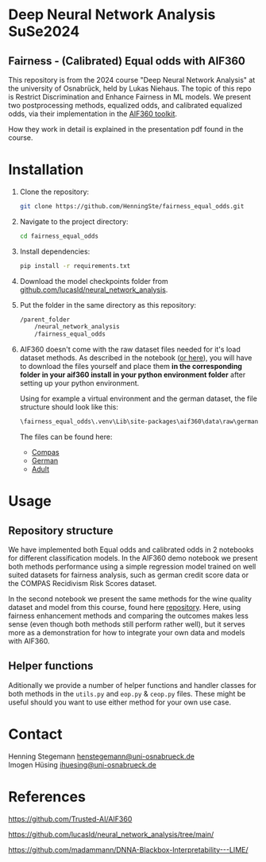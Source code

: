 # Deep Neural Network Analysis SuSe2024
## Fairness - (Calibrated) Equal odds with AIF360
This repository is from the 2024 course "Deep Neural Network Analysis" at the university of Osnabrück, held by Lukas Niehaus.
The topic of this repo is Restrict Discrimination and Enhance Fairness in ML models.
We present two postprocessing methods, equalized odds, and calibrated equalized odds, via their implementation in the [AIF360 toolkit](https://github.com/Trusted-AI/AIF360).

How they work in detail is explained in the presentation pdf found in the course.

# Installation
1. Clone the repository:

   ```bash
   git clone https://github.com/HenningSte/fairness_equal_odds.git
   ```

2. Navigate to the project directory:
   ```bash
   cd fairness_equal_odds
   ```

3. Install dependencies:

    ```bash
    pip install -r requirements.txt
    ```
        
4. Download the model checkpoints folder from [github.com/lucasld/neural_network_analysis](https://github.com/lucasld/neural_network_analysis/tree/main/).

5. Put the folder in the same directory as this repository:

    ```bash
    /parent_folder
        /neural_network_analysis
        /fairness_equal_odds
    ```

6. AIF360 doesn't come with the raw dataset files needed for it's load dataset methods. As described in the notebook ([or here](https://github.com/Trusted-AI/AIF360/blob/main/aif360/data/README.md)), you will have to download the files yourself and place them **in the corresponding folder in your aif360 install in your python environment folder** after setting up your python environment. 

    Using for example a virtual environment and the german dataset, the file structure should look like this:

    ```bash
    \fairness_equal_odds\.venv\Lib\site-packages\aif360\data\raw\german\german.data
    ```

    The files can be found here:
    - [Compas](https://github.com/propublica/compas-analysis/blob/master/compas-scores-two-years.csv)
    - [German](https://archive.ics.uci.edu/dataset/144/statlog+german+credit+data)
    - [Adult](https://archive.ics.uci.edu/dataset/2/adult)


# Usage
## Repository structure
We have implemented both Equal odds and calibrated odds in 2 notebooks for different classification models. In the AIF360 demo notebook we present both methods performance using a simple regression model trained on well suited datasets for fairness analysis, such as german credit score data or the COMPAS Recidivism Risk Scores dataset. 

In the second notebook we present the same methods for the wine quality dataset and model from this course, found here [repository](https://github.com/lucasld/neural_network_analysis/tree/main/). Here, using fairness enhancement methods and comparing the outcomes makes less sense (even though both methods still perform rather well), but it serves more as a demonstration for how to integrate your own data and models with AIF360.

## Helper functions
Aditionally we provide a number of helper functions and handler classes for both methods in the `utils.py` and `eop.py` & `ceop.py` files. These might be useful should you want to use either method for your own use case.

# Contact
Henning Stegemann <henstegemann@uni-osnabrueck.de>  
Imogen Hüsing <ihuesing@uni-osnabrueck.de>

# References
https://github.com/Trusted-AI/AIF360

https://github.com/lucasld/neural_network_analysis/tree/main/

https://github.com/madammann/DNNA-Blackbox-Interpretability---LIME/